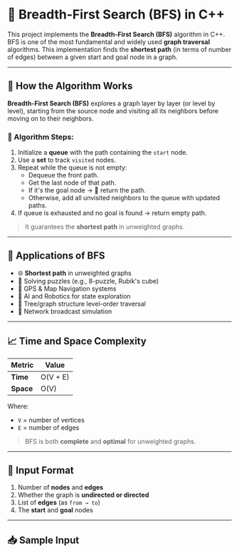 # 🔄 Breadth-First Search (BFS) in C++

This project implements the **Breadth-First Search (BFS)** algorithm in C++. BFS is one of the most fundamental and widely used **graph traversal** algorithms. This implementation finds the **shortest path** (in terms of number of edges) between a given start and goal node in a graph.

---

## 🚀 How the Algorithm Works

**Breadth-First Search (BFS)** explores a graph layer by layer (or level by level), starting from the source node and visiting all its neighbors before moving on to their neighbors.

### 🧠 Algorithm Steps:
1. Initialize a **queue** with the path containing the `start` node.
2. Use a **set** to track `visited` nodes.
3. Repeat while the queue is not empty:
   - Dequeue the front path.
   - Get the last node of that path.
   - If it's the goal node → 🎯 return the path.
   - Otherwise, add all unvisited neighbors to the queue with updated paths.
4. If queue is exhausted and no goal is found → return empty path.

> It guarantees the **shortest path** in unweighted graphs.

---

## 🧠 Applications of BFS

- 🌐 **Shortest path** in unweighted graphs
- 🧩 Solving puzzles (e.g., 8-puzzle, Rubik's cube)
- 🧭 GPS & Map Navigation systems
- 🧠 AI and Robotics for state exploration
- 🌳 Tree/graph structure level-order traversal
- 🔄 Network broadcast simulation

---

## 📈 Time and Space Complexity

| Metric        | Value                      |
|---------------|----------------------------|
| **Time**       | O(V + E)                   |
| **Space**      | O(V)                       |

Where:  
- `V` = number of vertices  
- `E` = number of edges  

> BFS is both **complete** and **optimal** for unweighted graphs.


---

## 🔢 Input Format

1. Number of **nodes** and **edges**
2. Whether the graph is **undirected or directed**
3. List of **edges** (as `from → to`)
4. The **start** and **goal** nodes

---

## 📥 Sample Input

